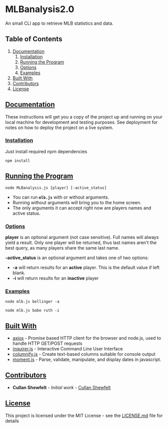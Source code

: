 # MLBanalysis2.0

An small CLI app to retrieve MLB statistics and data.

## Table of Contents

1.  [Documentation](#documentation)
    1.  [Installation](#installation)
    2.  [Running the Program](#runningtheprogram)
    3.  [Options](#options)
    4.  [Examples](#examples)
2.  [Built With](#builtwith)
3.  [Contributors](#contributors)
4.  [License](#license)

## [Documentation](#documentation)

These instructions will get you a copy of the project up and running on your local machine for development and testing purposes. See deployment for notes on how to deploy the project on a live system.

### [Installation](#installation)

Just install required npm dependencies

    npm install

## [Running the Program](#runningtheprogram)

    node MLBanalysis.js [player] [-active_status]

-   You can run **`mlb.js`** with or without arguments.
-   Running without arguments will bring you to the home screen.
-   The only arguments it can accept right now are players names and active status.

### [Options](#options)

**player** is an optional argument (not case sensitive). Full names will always yield a result. Only one player will be returned, thus last names aren't the best query, as many players share the same last name.

**-active_status** is an optional argument and takes one of two options:

-   **-a** will return results for an **active** player. This is the default value if left blank.
-   **-i** will return results for an **inactive** player

### [Examples](#examples)

    node mlb.js bellinger -a

    node mlb.js babe ruth -i

## [Built With](#builtwith)

-   [axios](https://github.com/axios/axios) - Promise based HTTP client for the browser and node.js, used to handle HTTP GET/POST requests
-   [inquirer.js](https://github.com/SBoudrias/Inquirer.js/) - Interactive Command Line User Interface
-   [columnify.js](https://github.com/timoxley/columnify) - Create text-based columns suitable for console output
-   [moment.js](https://github.com/moment/moment) - Parse, validate, manipulate, and display dates in javascript.

## [Contributors](#contributors)

-   **Cullan Shewfelt** - _Initial work_ - [Cullan Shewfelt](https://github.com/cullanshewfelt)

## [License](#license)

This project is licensed under the MIT License - see the [LICENSE.md](LICENSE.md) file for details
